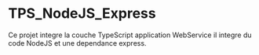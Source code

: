# TPS_NodeJS_Express
Ce projet integre la couche TypeScript application WebService 
il integre du code NodeJS et une dependance express.


